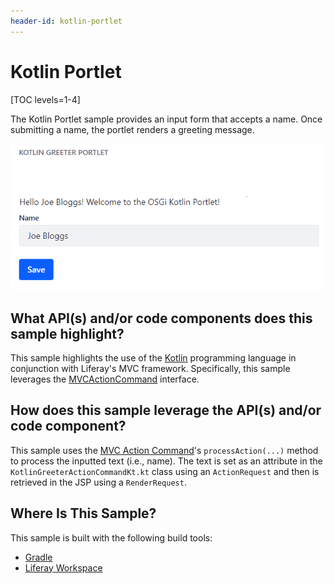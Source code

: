 ```yaml
---
header-id: kotlin-portlet
---
```


# Kotlin Portlet

[TOC levels=1-4]

The Kotlin Portlet sample provides an input form that accepts a name. Once
submitting a name, the portlet renders a greeting message.

![Figure 1: After saving the inputted name, it's displayed as a greeting on the portlet page.](../../../images/kotlin-portlet.png)

## What API(s) and/or code components does this sample highlight?

This sample highlights the use of the [Kotlin](https://kotlinlang.org/)
programming language in conjunction with Liferay's MVC framework.
Specifically, this sample leverages the
[MVCActionCommand](@platform-ref@/7.2-latest/javadocs/portal-kernel/com/liferay/portal/kernel/portlet/bridges/mvc/MVCActionCommand.html)
interface.

## How does this sample leverage the API(s) and/or code component?

This sample uses the
[MVC Action Command](/docs/7-2/appdev/-/knowledge_base/a/mvc-action-command)'s
`processAction(...)` method to process the inputted text (i.e., name). The text
is set as an attribute in the `KotlinGreeterActionCommandKt.kt` class using an
`ActionRequest` and then is retrieved in the JSP using a `RenderRequest`.

## Where Is This Sample?

This sample is built with the following build tools:

- [Gradle](https://github.com/liferay/liferay-blade-samples/tree/7.2/gradle/apps/kotlin-portlet)
- [Liferay Workspace](https://github.com/liferay/liferay-blade-samples/tree/7.2/liferay-workspace/apps/kotlin-portlet)
